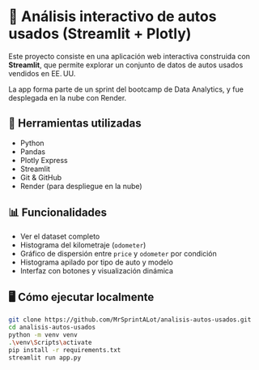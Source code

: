 # 🚗 Análisis interactivo de autos usados (Streamlit + Plotly)

Este proyecto consiste en una aplicación web interactiva construida con **Streamlit**, que permite explorar un conjunto de datos de autos usados vendidos en EE. UU.

La app forma parte de un sprint del bootcamp de Data Analytics, y fue desplegada en la nube con Render.

## 🧰 Herramientas utilizadas

- Python
- Pandas
- Plotly Express
- Streamlit
- Git & GitHub
- Render (para despliegue en la nube)

## 📊 Funcionalidades

- Ver el dataset completo
- Histograma del kilometraje (`odometer`)
- Gráfico de dispersión entre `price` y `odometer` por condición
- Histograma apilado por tipo de auto y modelo
- Interfaz con botones y visualización dinámica

## 🖥️ Cómo ejecutar localmente

```bash
git clone https://github.com/MrSprintALot/analisis-autos-usados.git
cd analisis-autos-usados
python -m venv venv
.\venv\Scripts\activate
pip install -r requirements.txt
streamlit run app.py
